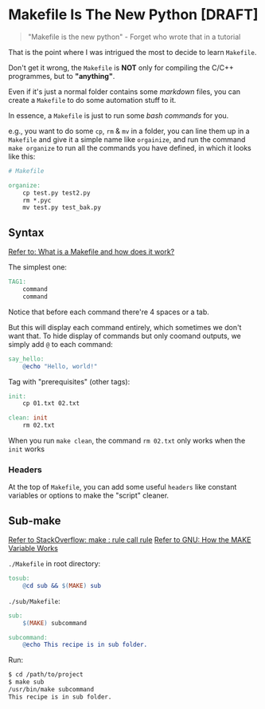 # Makefile Is The New Python [DRAFT]

> "Makefile is the new python" - Forget who wrote that in a tutorial

That is the point where I was intrigued the most to decide to learn `Makefile`.

Don't get it wrong,
the `Makefile` is **NOT** only for compiling the C/C++ programmes, but to **"anything"**.

Even if it's just a normal folder contains some _markdown_ files, you can create a `Makefile` to do some automation stuff to it.

In essence, a `Makefile` is just to run some _bash commands_ for you.

e.g., you want to do some `cp`, `rm` & `mv` in a folder, you can line them up in a `Makefile` and give it a simple name like `orgainize`, and run the command `make organize` to run all the commands you have defined, in which it looks like this:
```Makefile
# Makefile

organize:
    cp test.py test2.py
    rm *.pyc
    mv test.py test_bak.py
```


## Syntax

[Refer to: What is a Makefile and how does it work?](https://opensource.com/article/18/8/what-how-makefile)

The simplest one:
```Makefile
TAG1:
    command
    command
```
Notice that before each command there're 4 spaces or a tab.

But this will display each command entirely, which sometimes we don't want that. To hide display of commands but only coomand outputs, we simply add `@` to each command:
```Makefile
say_hello:
    @echo "Hello, world!"
```

Tag with "prerequisites" (other tags):
```Makefile
init:
    cp 01.txt 02.txt

clean: init
    rm 02.txt
```

When you run `make clean`, the command `rm 02.txt` only works when the `init` works


### Headers

At the top of `Makefile`, you can add some useful `headers` like constant variables or options to make the "script" cleaner.



## Sub-make

[Refer to StackOverflow: make : rule call rule](https://stackoverflow.com/questions/8646688/make-rule-call-rule)
[Refer to GNU: How the MAKE Variable Works](https://www.gnu.org/software/make/manual/html_node/MAKE-Variable.html)

`./Makefile` in root directory:
```makefile
tosub:
	@cd sub && $(MAKE) sub
```

`./sub/Makefile`:
```makefile
sub:
	$(MAKE) subcommand

subcommand:
	@echo This recipe is in sub folder.
```

Run:
```sh
$ cd /path/to/project
$ make sub
/usr/bin/make subcommand
This recipe is in sub folder.
```